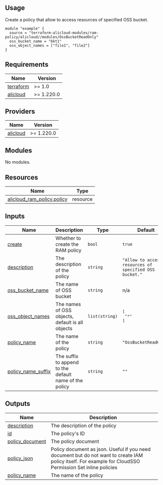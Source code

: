 ## Usage

Create a policy that allow to access resources of specified OSS bucket.

```hcl
module "example" {
  source = "terraform-alicloud-modules/ram-policy/alicloud//modules/OssBucketReadOnly"
  oss_bucket_name = "bkt1"
  oss_object_names = ["file1", "file2"]
}
```

<!-- 在根目录下运行命令 README.md updated successfully，可将所有信息自动填充 -->
<!-- BEGIN_TF_DOCS -->
## Requirements

| Name | Version |
|------|---------|
| <a name="requirement_terraform"></a> [terraform](#requirement\_terraform) | >= 1.0 |
| <a name="requirement_alicloud"></a> [alicloud](#requirement\_alicloud) | >= 1.220.0 |

## Providers

| Name | Version |
|------|---------|
| <a name="provider_alicloud"></a> [alicloud](#provider\_alicloud) | >= 1.220.0 |

## Modules

No modules.

## Resources

| Name | Type |
|------|------|
| [alicloud_ram_policy.policy](https://registry.terraform.io/providers/aliyun/alicloud/latest/docs/resources/ram_policy) | resource |

## Inputs

| Name | Description | Type | Default | Required |
|------|-------------|------|---------|:--------:|
| <a name="input_create"></a> [create](#input\_create) | Whether to create the RAM policy | `bool` | `true` | no |
| <a name="input_description"></a> [description](#input\_description) | The description of the policy | `string` | `"Allow to access resources of specified OSS bucket."` | no |
| <a name="input_oss_bucket_name"></a> [oss\_bucket\_name](#input\_oss\_bucket\_name) | The name of OSS bucket | `string` | n/a | yes |
| <a name="input_oss_object_names"></a> [oss\_object\_names](#input\_oss\_object\_names) | The names of OSS objects, default is all objects | `list(string)` | <pre>[<br/>  "*"<br/>]</pre> | no |
| <a name="input_policy_name"></a> [policy\_name](#input\_policy\_name) | The name of the policy | `string` | `"OssBucketReadOnly"` | no |
| <a name="input_policy_name_suffix"></a> [policy\_name\_suffix](#input\_policy\_name\_suffix) | The suffix to append to the default name of the policy | `string` | `""` | no |

## Outputs

| Name | Description |
|------|-------------|
| <a name="output_description"></a> [description](#output\_description) | The description of the policy |
| <a name="output_id"></a> [id](#output\_id) | The policy's ID |
| <a name="output_policy_document"></a> [policy\_document](#output\_policy\_document) | The policy document |
| <a name="output_policy_json"></a> [policy\_json](#output\_policy\_json) | Policy document as json. Useful if you need document but do not want to create IAM policy itself. For example for CloudSSO Permission Set inline policies |
| <a name="output_policy_name"></a> [policy\_name](#output\_policy\_name) | The name of the policy |
<!-- END_TF_DOCS -->
